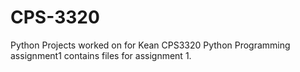 # CPS-3320
Python Projects worked on for Kean CPS3320 Python Programming
assignment1 contains files for assignment 1.
